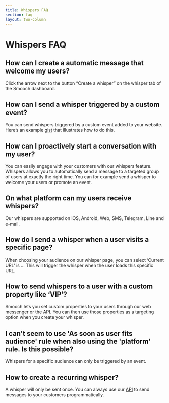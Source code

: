 ```yaml
---
title: Whispers FAQ
section: faq
layout: two-column
---
```


# Whispers FAQ

## How can I create a automatic message that welcome my users?
Click the arrow next to the button “Create a whisper” on the whisper tab of the Smooch dashboard.

## How can I send a whisper triggered by a custom event?
You can send whispers triggered by a custom event added to your website. Here’s an example [gist](https://gist.github.com/Go-Fred/35235e42134347f21e2d2fa2215df2f0) that illustrates how to do this.

## How can I proactively start a conversation with my user?
You can easily engage with your customers with our whispers feature. Whispers allows you to automatically send a message to a targeted group of users at exactly the right time. You can for example send a whisper to welcome your users or promote an event.  

## On what platform can my users receive whispers?
Our whispers are supported on iOS, Android, Web, SMS, Telegram, Line and e-mail.

## How do I send a whisper when a user visits a specific page?
When choosing your audience on our whisper page, you can select ‘Current URL’ is … This will trigger the whisper when the user loads this specific URL.  

## How to send whispers to a user with a custom property like ‘VIP’?
Smooch lets you set custom properties to your users through our web messenger or the API. You can then use those properties as a targeting option when you create your whisper.

## I can't seem to use 'As soon as user fits audience' rule when also using the 'platform' rule. Is this possible?
Whispers for a specific audience can only be triggered by an event.

## How to create a recurring whisper?
A whisper will only be sent once. You can always use our [API](http://docs.smooch.io/rest/#post-message) to send messages to your customers programmatically.
